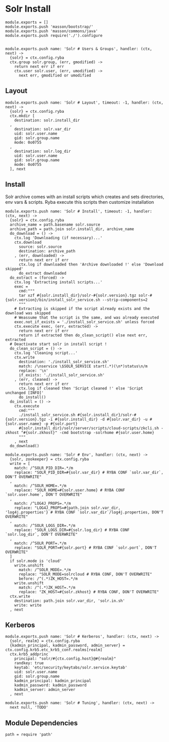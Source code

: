 
# Solr Install

    module.exports = []
    module.exports.push 'masson/bootstrap/'
    module.exports.push 'masson/commons/java'
    module.exports.push require('./').configure


    module.exports.push name: 'Solr # Users & Groups', handler: (ctx, next) ->
      {solr} = ctx.config.ryba
      ctx.group solr.group, (err, gmodified) ->
        return next err if err
        ctx.user solr.user, (err, umodified) ->
          next err, gmodified or umodified

## Layout

    module.exports.push name: 'Solr # Layout', timeout: -1, handler: (ctx, next) ->
      {solr} = ctx.config.ryba
      ctx.mkdir [
        destination: solr.install_dir
      ,
        destination: solr.var_dir
        uid: solr.user.name
        gid: solr.group.name
        mode: 0o0755
      ,
        destination: solr.log_dir
        uid: solr.user.name
        gid: solr.group.name
        mode: 0o0755
      ], next

## Install

Solr archive comes with an install scripts which creates and sets directories, env vars & scripts.
Ryba execute this scripts then customize installation 

    module.exports.push name: 'Solr # Install', timeout: -1, handler: (ctx, next) ->
      {solr} = ctx.config.ryba
      archive_name = path.basename solr.source
      archive_path = path.join solr.install_dir, archive_name
      do_download = () ->
        ctx.log 'Downloading (if necessary)...'
        ctx.download
          source: solr.source
          destination: archive_path
        , (err, downloaded) ->
          return next err if err
          ctx.log if downloaded then 'Archive downloaded !' else 'Download skipped'
          do_extract downloaded
      do_extract = (forced) ->
        ctx.log 'Extracting install scripts...'
        exec =
          cmd:"""
          tar xzf #{solr.install_dir}/solr-#{solr.version}.tgz solr-#{solr.version}/bin/install_solr_service.sh --strip-components=2
          """
        # Extracting is skipped if the script already exists and the download was skipped
        # Weassume that the script is the same, and was already executed
        exec.not_if_exists = './install_solr_service.sh' unless forced
        ctx.execute exec, (err, extracted) ->
          return next err if err
          return if extracted then do_clean_script() else next err, extracted
      # Deactivate start solr in install script !
      do_clean_script = () ->
        ctx.log 'Cleaning script...'
        ctx.write
          destination: './install_solr_service.sh'
          match: /\nservice \$SOLR_SERVICE start(.*)(\n*)status\n/m
          replace: '\n'
          if_exists: './install_solr_service.sh'
        , (err, cleaned) ->
          return next err if err
          ctx.log if cleaned then 'Script cleaned !' else 'Script unchanged [INFO]'
          do_install()
      do_install = () ->
        ctx.execute
          cmd:"""
          ./install_solr_service.sh #{solr.install_dir}/solr-#{solr.version}.tgz -i #{solr.install_dir} -d #{solr.var_dir} -u #{solr.user.name} -p #{solr.port}
          #{solr.install_dir}/solr/server/scripts/cloud-scripts/zkcli.sh -zkhost "#{solr.zkhost}" -cmd bootstrap -solrhome #{solr.user.home}
          """
        , next
      do_download()

    module.exports.push name: 'Solr # Env', handler: (ctx, next) ->
      {solr, zookeeper} = ctx.config.ryba
      write = [
        match: /^SOLR_PID_DIR=.*/m
        replace: "SOLR_PID_DIR=#{solr.var_dir} # RYBA CONF `solr.var_dir`, DON'T OVERWRITE"
      ,
        match: /^SOLR_HOME=.*/m
        replace: "SOLR_HOME=#{solr.user.home} # RYBA CONF `solr.user.home`, DON'T OVERWRITE"
      ,
        match: /^LOG4J_PROPS=.*/m
        replace: "LOG4J_PROPS=#{path.join solr.var_dir, 'log4j.properties'} # RYBA CONF `solr.var_dir`/log4j.properties, DON'T OVERWRITE"
      ,
        match: /^SOLR_LOGS_DIR=.*/m
        replace: "SOLR_LOGS_DIR=#{solr.log_dir} # RYBA CONF `solr.log_dir`, DON'T OVERWRITE"
      ,
        match: /^SOLR_PORT=.*/m
        replace: "SOLR_PORT=#{solr.port} # RYBA CONF `solr.port`, DON'T OVERWRITE"
      ]
      if solr.mode is 'cloud'
        write.unshift
          match: /^SOLR_MODE=.*/m
          replace: "SOLR_MODE=solrcloud # RYBA CONF, DON'T OVERWRITE"
          before: /^(.*)ZK_HOST=.*/m
        write.unshift
          match: /^(.*)ZK_HOST=.*/m
          replace: "ZK_HOST=#{solr.zkhost} # RYBA CONF, DON'T OVERWRITE"
      ctx.write
        destination: path.join solr.var_dir, 'solr.in.sh'
        write: write
      , next

## Kerberos

    module.exports.push name: 'Solr # Kerberos', handler: (ctx, next) ->
      {solr, realm} = ctx.config.ryba
      {kadmin_principal, kadmin_password, admin_server} = ctx.config.krb5.etc_krb5_conf.realms[realm]
      ctx.krb5_addprinc
        principal: "solr/#{ctx.config.host}@#{realm}"
        randkey: true
        keytab: 'etc/security/keytabs/solr.service.keytab'
        uid: solr.user.name
        gid: solr.group.name
        kadmin_principal: kadmin_principal
        kadmin_password: kadmin_password
        kadmin_server: admin_server
      , next

    module.exports.push name: 'Solr # Tuning', handler: (ctx, next) ->
      next null, 'TODO'

## Module Dependencies

    path = require 'path'